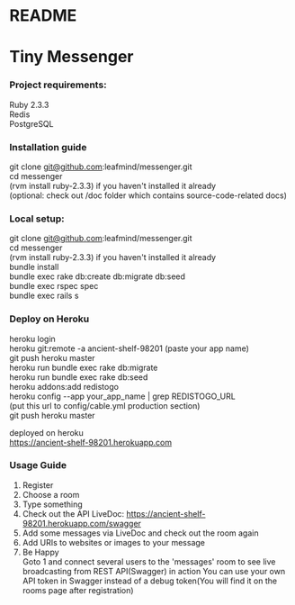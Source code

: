 # README

Tiny Messenger
======

### Project requirements:

Ruby 2.3.3  
Redis  
PostgreSQL  

### **Installation guide**
git clone git@github.com:leafmind/messenger.git  
cd messenger  
(rvm install ruby-2.3.3) if you haven't installed it already  
(optional: check out /doc folder which contains source-code-related docs)

### **Local setup:**  
git clone git@github.com:leafmind/messenger.git  
cd messenger  
(rvm install ruby-2.3.3) if you haven't installed it already  
bundle install  
bundle exec rake db:create db:migrate db:seed  
bundle exec rspec spec  
bundle exec rails s  

### **Deploy on Heroku**  
heroku login  
heroku git:remote -a ancient-shelf-98201 (paste your app name)  
git push heroku master  
heroku run bundle exec rake db:migrate  
heroku run bundle exec rake db:seed  
heroku addons:add redistogo  
heroku config --app your_app_name | grep REDISTOGO_URL  
(put this url to config/cable.yml production section)  
git push heroku master  

deployed on heroku  
https://ancient-shelf-98201.herokuapp.com  

### **Usage Guide**

1) Register  
2) Choose a room  
3) Type something  
4) Check out the API LiveDoc: https://ancient-shelf-98201.herokuapp.com/swagger  
5) Add some messages via LiveDoc and check out the room again  
6) Add URIs to websites or images to your message  
7) Be Happy  
Goto 1 and connect several users to the 'messages' room to see live broadcasting from REST API(Swagger) in action
You can use your own API token in Swagger instead of a debug token(You will find it on the rooms page after registration)